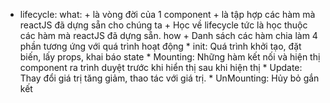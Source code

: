 - lifecycle: 
    what: 
        + là vòng đời của 1 component
        + là tập hợp các hàm mà reactJS đã dựng sẵn cho chúng ta
        + Học về lifecycle tức là học thuộc các hàm mà reactJS đã dựng sẵn.
    how
        + Danh sách các hàm chia làm 4 phần tương ứng với quá trình hoạt động
            * init: Quá trình khởi tạo, đặt biến, lấy props, khai báo state
            * Mounting: 
                Những hàm kết nối và hiện thị component ra trình duyệt
                trước khi hiển thị
                sau khi hiện thị
            * Update:  
                Thay đổi giá trị tăng giảm, thao tác với giá trị.
            * UnMounting: Hủy bỏ gắn kết